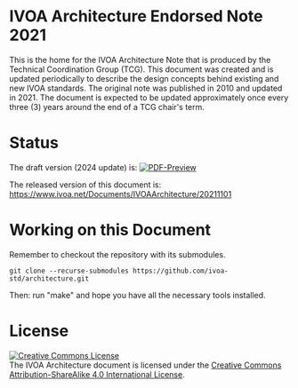 # IVOA Architecture Endorsed Note 2021

This is the home for the IVOA Architecture Note that is produced by the Technical 
Coordination Group (TCG). This document was created and is updated periodically to
describe the design concepts behind existing and new IVOA standards. The original
note was published in 2010 and updated in 2021. The document is expected to be updated
approximately once every three (3) years around the end of a TCG chair's term.

# Status

The draft version (2024 update) is: 
[![PDF-Preview](https://img.shields.io/badge/Preview-PDF-blue)](../../releases/download/auto-pdf-preview/IVOAArchitecture-draft.pdf)

The released version of this document is: https://www.ivoa.net/Documents/IVOAArchitecture/20211101

# Working on this Document

Remember to checkout the repository with its submodules.

    git clone --recurse-submodules https://github.com/ivoa-std/architecture.git

Then: run "make" and hope you have all the necessary tools installed.

# License

<a rel="license" href="http://creativecommons.org/licenses/by-sa/4.0/">
<img alt="Creative Commons License" style="border-width:0" src="https://i.creativecommons.org/l/by-sa/4.0/88x31.png" /></a>
<br />The IVOA Architecture document is licensed under the
<a rel="license" href="http://creativecommons.org/licenses/by-sa/4.0/">
Creative Commons Attribution-ShareAlike 4.0 International License</a>.

